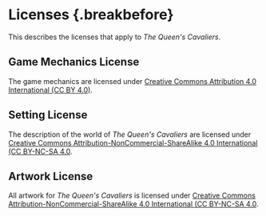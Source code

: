 # Licenses {.breakbefore}

This describes the licenses that apply to *The Queen's Cavaliers*.

## Game Mechanics License

The game mechanics are licensed under [Creative Commons Attribution 4.0 International (CC BY 4.0)](https://creativecommons.org/licenses/by/4.0/).

## Setting License

The description of the world of *The Queen's Cavaliers* are licensed under [Creative Commons Attribution-NonCommercial-ShareAlike 4.0 International (CC BY-NC-SA 4.0](https://creativecommons.org/licenses/by-nc-sa/4.0/).

## Artwork License

All artwork for *The Queen's Cavaliers* is licensed under [Creative Commons Attribution-NonCommercial-ShareAlike 4.0 International (CC BY-NC-SA 4.0](https://creativecommons.org/licenses/by-nc-sa/4.0/).

